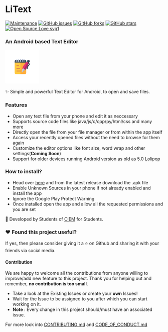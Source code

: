 # LiText

[![Maintenance](https://img.shields.io/badge/Maintained%3F-yes-green.svg)](https://github.com/dscciem/LiText/graphs/commit-activity)
[![GitHub issues](https://img.shields.io/github/issues/dscciem/LiText)](https://github.com/dscciem/LiText/issues)
[![GitHub forks](https://img.shields.io/github/forks/dscciem/LiText?style=social)](https://github.com/dscciem/LiText/network)
[![GitHub stars](https://img.shields.io/github/stars/dscciem/LiText?style=social)](https://github.com/dscciem/LiText/stargazers)
[![Open Source Love svg1](https://badges.frapsoft.com/os/v1/open-source.svg?v=103)](https://github.com/ellerbrock/open-source-badges/)

### An Android based Text Editor

![LiText Icon](/app/src/main/res/mipmap-mdpi/ic_launcher_foreground.png)

:sparkles: Simple and powerful Text Editor for Android, to open and save files.

### Features
- Open any text file from your phone and edit it as neccessary
- Supports source code files like java/js/c/cpp/py/html/css and many more
- Directly open the file from your file manager or from within the app itself
- Access your recently opened files without the need to browse for them again
- Customize the editor options like font size, word wrap and other settings(**Coming Soon**)
- Support for older devices running Android version as old as 5.0 Lolipop


### How to install?

- Head over [here](https://github.com/dscciem/LiText/releases/) and from the latest release download the .apk file
- Enable Unknown Sources in your phone if not already enabled and install the app
- Ignore the Google Play Protect Warning
- Once installed open the app and allow all the requested permissions and you are set


🎨 Developed by Students of [CIEM](https://ciem.ac.in/) for Students.

### :heart: Found this project useful?

If yes, then please consider giving it a :star: on Github and sharing it with
your friends via social media.

#### Contribution

We are happy to welcome all the contributions from anyone willing to improve/add
new feature to this project. Thank you for helping out and remember, **no
contribution is too small**.

- Take a look at the Existing Issues or create your **own** Issues!
- Wait for the Issue to be assigned to you after which you can start working on
  it.
- **Note** : Every change in this project should/must have an associated issue.

For more look into [CONTRIBUTING.md](CONTRIBUTING.md) and
[CODE_OF_CONDUCT.md](CODE_OF_CONDUCT.md)
